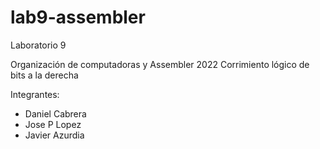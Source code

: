 # lab9-assembler
Laboratorio 9 

Organización de computadoras y Assembler 2022
Corrimiento lógico de bits a la derecha

Integrantes:
  - Daniel Cabrera
  - Jose P Lopez
  - Javier Azurdia
